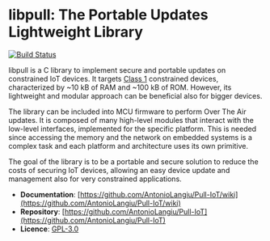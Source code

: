 # libpull: The Portable Updates Lightweight Library

[![Build Status](https://travis-ci.com/AntonioLangiu/pull-iot-private.svg?token=wmyzpNgdG2qdqyV8yUxq&branch=master)](https://travis-ci.com/AntonioLangiu/pull-iot-private)

libpull is a C library to implement secure and portable updates on constrained IoT devices.
It targets [Class 1](https://tools.ietf.org/html/rfc7228#section-3)
constrained devices, characterized by ~10 kB of RAM and ~100 kB of ROM. 
However, its lightweight and modular approach can be beneficial also for bigger devices.

The library can be included into MCU firmware to perform
Over The Air updates. It is composed of many high-level
modules that interact with the low-level interfaces, implemented
for the specific platform. This is needed since
accessing the memory and the network on embedded systems
is a complex task and each platform and architecture uses its
own primitive.

The goal of the library is to be a portable and secure solution
to reduce the costs of securing IoT devices, allowing an easy
device update and management also for very
constrained applications.

 * **Documentation**: [https://github.com/AntonioLangiu/Pull-IoT/wiki](https://github.com/AntonioLangiu/Pull-IoT/wiki)
 * **Repository**: [https://github.com/AntonioLangiu/Pull-IoT](https://github.com/AntonioLangiu/Pull-IoT)
 * **Licence**: [GPL-3.0](https://github.com/AntonioLangiu/Pull-IoT/blob/master/LICENSE)
